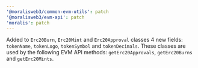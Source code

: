 ```yaml
---
'@moralisweb3/common-evm-utils': patch
'@moralisweb3/evm-api': patch
'moralis': patch
---
```


Added to `Erc20Burn`, `Erc20Mint` and `Erc20Approval` classes 4 new fields: `tokenName`, `tokenLogo`, `tokenSymbol` and `tokenDecimals`. These classes are used by the following EVM API methods: `getErc20Approvals`, `getErc20Burns` and `getErc20Mints`.
